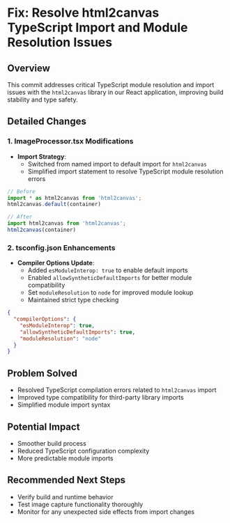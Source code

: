 # Fix: Resolve html2canvas TypeScript Import and Module Resolution Issues

## Overview
This commit addresses critical TypeScript module resolution and import issues with the `html2canvas` library in our React application, improving build stability and type safety.

## Detailed Changes

### 1. ImageProcessor.tsx Modifications
- **Import Strategy**: 
  - Switched from named import to default import for `html2canvas`
  - Simplified import statement to resolve TypeScript module resolution errors
  
```typescript
// Before
import * as html2canvas from 'html2canvas';
html2canvas.default(container)

// After
import html2canvas from 'html2canvas';
html2canvas(container)
```

### 2. tsconfig.json Enhancements
- **Compiler Options Update**:
  - Added `esModuleInterop: true` to enable default imports
  - Enabled `allowSyntheticDefaultImports` for better module compatibility
  - Set `moduleResolution` to `node` for improved module lookup
  - Maintained strict type checking

```json
{
  "compilerOptions": {
    "esModuleInterop": true,
    "allowSyntheticDefaultImports": true,
    "moduleResolution": "node"
  }
}
```

## Problem Solved
- Resolved TypeScript compilation errors related to `html2canvas` import
- Improved type compatibility for third-party library imports
- Simplified module import syntax

## Potential Impact
- Smoother build process
- Reduced TypeScript configuration complexity
- More predictable module imports

## Recommended Next Steps
- Verify build and runtime behavior
- Test image capture functionality thoroughly
- Monitor for any unexpected side effects from import changes
